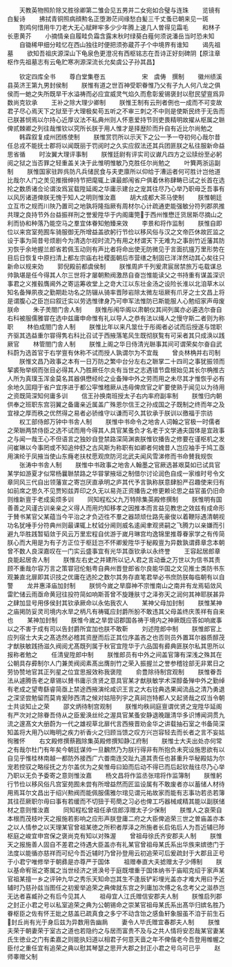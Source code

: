 <!-- { "loadSidebar": true } -->
　　天教英物照阶除又胜徐卿第二雏会见五男并二女宛如合璧与连珠
　　览镜有白髪诗
　　拂拭青铜照病顔勲名正堕渺茫间缘愁白髪三千丈蚤已朝来见一斑
　　割鸡何惜用牛刀老大无心赋畔牢多少少年腾上速几人曽得见霜毛
　　和林子长恵黄芥
　　小摘情亲自履畦负霜含露末秋时绿葵白薤何须说潘岳当时恐未知
　　自锄稀甲细分畦忆在西山独往时便把须弥蔵芥子个中境界有谁知
　　谒先祖墓
　　欲知吾祖庆源深山下龟泉色更澄况有西枢铭志在吾诗正好刻碑阴【原注章枢作先祖墓志有云龟贮寒冽源深流长允矣虞公子孙其昌】






　　钦定四库全书
　　尊白堂集卷五　　　　　　宋　虞俦　撰制
　　徽州绩溪县英济王第九男封侯制
　　朕惟有道之世百神受职眷惟乃父有子九人何八龙之俱侯而一虵之失所既旱干水溢祷而必应宜威灵气焰久而愈彰爰锡褒封以慰民望亶爲异数尚克钦承
　　王补之除大理少卿制
　　朕惟王制有云刑者侀也一成而不可变故君子尽心焉天下之狱至于大理极矣苟五听之不审三刺之不中则是使斯民终于无告而已朕甚悯焉以尔持心近厚议法不私典州则人怀恵爱持节则吏畏精明故擢从枢属之聮俾贰棘卿之列往哉惟钦以究所长朕于用人惟才是择歴阶而升自有近比尔尚勉之
　　韩霖叙复成州团练使制
　　朕惟赏罚所以示天下之公一予一夺初何心哉尔昔任总戎不能抚士郡将以闻既丽于罚阅时之久实应叙法还其兵团匪朕之私往服新命益思省循
　　时汝翼大理评事制
　　朕惟廷尉有评实司议谳凡四方之讼牍纷至必躬阅之狱之当否罪之轻重盖关决于此惟明惟敏乃克胜任尔尚勉之
　　叶簨两浙运副制
　　朕惟国家驻跸呉防凡兵储民食与夫吏廪所以仰给于漕运者何可胜计岂他道比哉尔人门之羙见推搢绅持节把麾辄上课最郎闱省户俱着休称肆畴已试之长首在选抡之数质诸佥论谓汝爲冝载陞延阁之华庸示建台之宠其往尽乃心举乃职毋乏吾事有以风厉诸道俾朕无愧于知人之明则惟汝嘉
　　胡大成都大茶马使制
　　朕惟朝廷立互市之规而川陜乃置司之地孰将隆指厥有周材尔心计疏通吏能强敏分符列郡夙推共理之良持节外台益振祥刑之誉爰陞华于内阁庸筦于西州惟懋迁货居斯尽摘山之利而协和种落乃能空马之羣宜体眷知勉臻来效
　　李景和将作监制
　　朕惟自即位以来宫室苑囿车骑服御无所增益盖欲躬行节俭以移风俗与汉之文帝匹休故匠监之设于事为简昔号烦剧今为清选尔视时流乃有用之材谓天下无难为之事剖竹近藩其防刃恢乎余地握兰郎省若佩玉动则有声比者将命出使无防微见于言面抗旜万里形势在目后日恢复中原扫清上都左宗庙右社稷面朝后市营缮之制固已洋洋然动其心矣往只新命以规来効
　　郭倪殿前都虞侯制
　　朕惟周庐千列爰肃宸居禁旅万屯载谋总帅孰堪是任今得其人尔三世将才屡朝勲阀激昂自奋岂惟能读父之书持重有谋盖深识事君之义推毂膺阃外之寄运筹收堂上之竒大江以东壮金汤之设险长淮以北洎草木以知名备殚夙夜之勤期赴功名之防辍从骑率晋陟岩除太微左垣厥有爪牙之士文昌上将是谓腹心之臣岂曰叙迁实以劳选惟律身乃可申军法惟防已斯能服人心勉绍家声毋废朕命
　　朱子羙閤门舎人制
　　朕惟彤闱华阁以肃朝仪其间列属亦必遴选尔奋自右科被服儒雅甞在选中兹庸申命惟有礼以导人之恭有法以绳人之慢守斯二者则为称职
　　林伯成閤门舎人制
　　朕惟比年以来凡筮仕于彤阁者必试而后授遂与馆职齐驱其选益重尔甞得隽右科比召试于西掖落笔风生既彻朕覧有可采者其只成涣以践厥官
　　林管閤门舎人制
　　朕惟上阁之华日侍清光聮事其间可谓荣矣尔奋自武科蔚为选首官于右学亶有休称不试而授人孰谓尔为不宜哉
　　曾炎林桷并右司制
　　朕惟文昌乃政事之本有一日万防之繁中台分左右之聮掌二十四司之事犹振领而挈裘殆举纲而张目必得其人乃胜厥任尔炎有当世之志遇错节盘根始见其长尔桷推古人所为真璞玉浑金莫名其器俱懋经纶之业备殚中外之劳而用之未尽其才惟恢乎必有余地久囬翔于省户宜序进于都公寜惟稽厥从违毋俾庶官之旷要使熟于闻见以为待用之资既简深知何庸多训
　　信王孙换南班授太子右内率府副率制
　　朕惟归内朝供奉之班职东宫羽翼之备庸亲近属盖广殊恩尔信王之孙成国之子既制之终而年之及宜禄之厚而秩之优然得之易者必骄维守以谦而可久其钦承于朕训以徼福于宗祊
　　权工部侍郎万钟中书舎人制
　　朕惟中书命令之地舎人词翰之官极一时儒者之荣聮两禁侍臣之选不试而用今得其人具官某蚤负才名老于文学通夫国体是宜政事之与闻一哉王心不但语言之独妙自登禁路深简渊衷朕惟钦播告之修要在谨枢机之发问崔琳以今事罔或不知追仲舒之古风斯为称职有如卿者何媿昔人岂应袖手于鸠工亟用演纶于凤掖当使山东癃老扶杖愿观庶防河北武夫闻风雪涕修而书命賛我规恢
　　张涛中书舎人制
　　朕惟中书政事之地舎人翰墨之官厥选甚艰莫如已试具官某学如游夏才似常杨曩聮禁路之华甞掌掖垣之制借尔讨论润色自成一家维时号令文章同风三代自出领藩宣之寄岂厌直承明之庐其代予言孰称朕意肆朌严召趣使来归有如前席之思久不见贾矧兹弄印之久无以易尧正资播告之修更赖论思之益官虽仍旧命则维新亶于老成奚烦多训
　　同知程松父九万特除集英殿修撰制
　　朕惟明有国善善之风谨古训亲亲之义得人而用灼知移孝之因推本而言益见教忠之效兹有成命形于賛书某官父某蕴当今平治之才负迈徃不羣之器颉颃仕路先豪俊以着鞭际遇清朝视功名犹唾手分符典州则最课辄上杖钺分阃则威名逺闻聿观贤嗣之飞腾力以亲嫌而引避九华胜践暂韬敛于风云万里宏程自优游于嵗月琳宫均逸锦里推尊眷家学之有传简朕心而大用是为有子方正位于枢廷岂不怀卿爰陞华于秘殿亶为异数孰谓彞章念本朝曾不数人良深嘉叹在一门实云盛事宜有光华其亟钦承以永终誉
　　王容起居郎章良能起居舎人制
　　朕惟左右史之并建所以记人君之言动垂之万世以为信书其责顾不重哉尔容万言之策甞冠伦魁粤自典州晋登郎省尔良能华国之文见推士类防书东观兼直北扉即其识技之优庸在选抡之数尔其务存直笔君举必书庶防朕每临朝有以自警
　　龙井惠泽庙加封制
　　朕悯今嵗之旱靡神不宗惟南山之南井有龙焉韬敛风雷贮储云雨亟命黄冠往投符简如响斯荅曾不旋踵肤寸之泽弥天之润何其神耶朕甚异之肆加显号用侈侯封其钦承厥命以永佑我农人
　　某神父母加封制
　　朕惟某神之庙掲防妥灵司境内水旱之柄凡有祷辄应封爵所朌不敢违其父母盖终庆羡祥有自来也
　　某神加封制
　　朕惟今嵗之旱尝诏郡国各祷于境内之神厥既应答如响嵗事以之不害于成有司以告封爵所宜加也朕不敢靳
　　刘述陞郎中制
　　朕惟郎官上应列宿士大夫之髙选然必稽其资歴而后正其位序盖吝之也否则员外置耳尔器质醇茂才猷肤敏践扬滋久阀阅尤髙既列属于秋官宜陞华于六品国有彛典匪朕尔私其思所以报称者勉之
　　任清叟陞郎中制
　　朕惟郎员有中外之间盖官簿有深浅之殊其在公朝具存彛制尔人门兼羙阀阅素髙出膺剖竹之荣入振握兰之誉参稽铨部无非累日之劳协赞地官其正列星之位宜思报效称我褒陞
　　俞豊除待制宫观制
　　朕惟眷吾法从遽腾告老之章锡以賛书庸示贪贤之意具官某才猷肤敏学术深醇备殚中外之勤绰有老成之望粤繇睿简亟上禁途西掖演纶咸识王言之大右铨典选果闻流品之清乃勇退之深坚尝勉留而莫肯爰陟西清之候对姑陪列宇之真祠岂特都人又起贤哉之叹当令朝士共谈知止之荣
　　邵文炳待制宫观制
　　朕惟均秩祠庭亶谓优贤之宠陞华延阁有严次对之除眷吾侍从之臣爰涣丝纶之渥具官某蚤安静退晚躐清华多识博闻洞贯九流之邃髙文大册蔚为一代之雄视草北扉代言西掖晋劝金华之讲载抽石室之书备简深知盖将大用乃以晦明之疾力祈香火之归顾当馈之叹方兴岂容轻去而长者之言不妄姑徇雅怀
　　右文殿修撰蔡戡除集英殿修撰知静江府制
　　朕惟士大夫出处亦何常之有哉尔杜门有年矣今朝廷谋帅一旦飜然乃为朕行得非有所抱负未究设施思欲有以自见乎惟桂林南越一都防外接西广六畨南连交趾九道其责任也甚重升华秘殿姑为尔宠若控驭之略绥抚之方尔盖优为之矣惟毋曰廹而后动不得已而后起钦哉往尽乃心举乃职以无负予委寄之意则惟汝嘉
　　杨文昌将作监丞张琯将作监簿制
　　朕惟躬行节俭以移风俗凡宫室苑囿未尝有所增益然而匠监设属有不敢废者亦以蓄储人材待用焉耳尔文昌出于绍兴勲阀而能佩服儒雅尔琯见谓元祐故家而能有志事功若丞若簿其往莅厥职尔毋曰事有若缓而不切狃于苟蕳之习必也俾工巧器械咸精其能以副朕储材之意则惟汝嘉
　　同知程松曾祖任承信郎淳赠太子少保制
　　朕惟人之哀荣自本根而茂枝叶天之报施若影响之应形声朕登庸二府之大臣俾追荣三世之曽庙盖亦本之以人情参之以天理某官曾祖某徳之所积者厚泽之所施者长启佑后人为吾近辅已陟枢庭之峻宜申宫保之褒尚克有知以对殊渥
　　曾祖母徐氏齐安郡夫人制
　　朕惟天之报施善人固自不差君之待遇大臣盖亦有礼某官曾祖母某氏系出华族来嫔徳门于法度以能循亦慈祥而可纪今吾近辅时乃曾孙登用云初追荣可后爰疏封于大郡且正号于小君宁唯修举于朝彞是亦尊严于国体
　　祖赠奉直大夫摅赠太子少傅制
　　朕以基命宥宻之寄属之当世经济之贤涣号于庭既増重于国体纳书于庙昭克绍于家声某官祖某擅一乡之评钟九华之秀乐天知命岂其生不逢辰铲彩埋光盖亦才难大用曰予近辅时乃慈孙兹当图任之初爰举追荣之典俾就东宫之列庸加次傅之名念考父之滋恭岂无达者喜臧孙之有后今见其人
　　祖母宜人江氏赠信安郡夫人制
　　朕惟启列郡之封正小君之号以私室追荣之典为公朝锡命之崇某官祖母某氏系出髙华归嫔名胜乃眷枢臣之佐有怀王妣之慈盖已疏真食之多宁不动含饴之感鱼轩象服虽不洎于前生石封丘尚有光于身后兹为异数用告幽扄
　　妻令人毕氏赠宜春郡夫人制
　　朕惟夫荣于朝妻荣于室古之道也若隐约之与居而富贵不及与之共人情将安忍哉某官妻某氏生徳业之门有柔嘉之则能执妇道以相君子何意天啬之年不俾偕老今吾登用帷幄之臣付之重任宜有追荣之典以慰其琴瑟之思开大郡之封正小君之号乌可已乎
　　赵师睾赠父制

